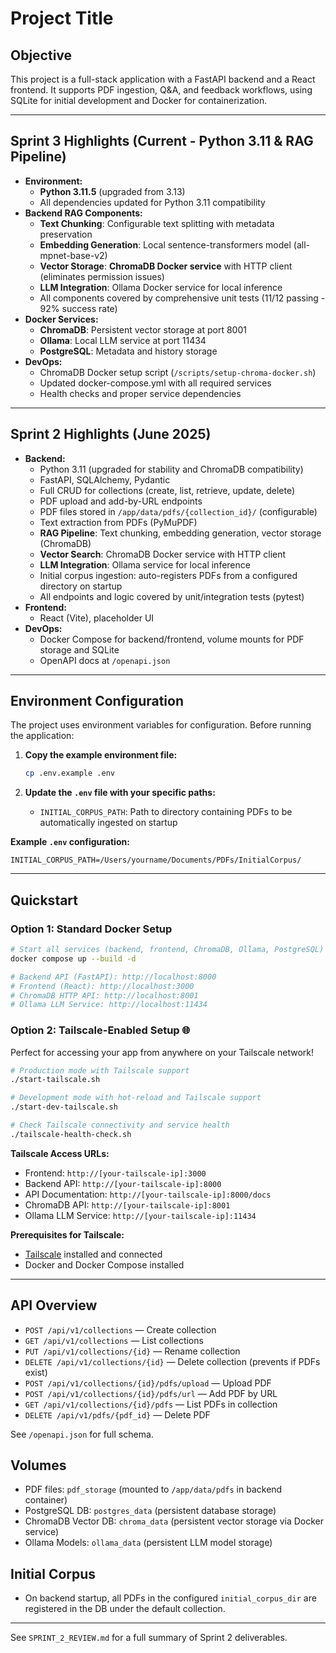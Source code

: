# Project Title

## Objective

This project is a full-stack application with a FastAPI backend and a React frontend. It supports PDF ingestion, Q&A, and feedback workflows, using SQLite for initial development and Docker for containerization.

---

## Sprint 3 Highlights (Current - Python 3.11 & RAG Pipeline)

- **Environment:**
  - **Python 3.11.5** (upgraded from 3.13)
  - All dependencies updated for Python 3.11 compatibility
- **Backend RAG Components:**
  - **Text Chunking**: Configurable text splitting with metadata preservation
  - **Embedding Generation**: Local sentence-transformers model (all-mpnet-base-v2)
  - **Vector Storage**: **ChromaDB Docker service** with HTTP client (eliminates permission issues)
  - **LLM Integration**: Ollama Docker service for local inference
  - All components covered by comprehensive unit tests (11/12 passing - 92% success rate)
- **Docker Services:**
  - **ChromaDB**: Persistent vector storage at port 8001
  - **Ollama**: Local LLM service at port 11434
  - **PostgreSQL**: Metadata and history storage
- **DevOps:**
  - ChromaDB Docker setup script (`/scripts/setup-chroma-docker.sh`)
  - Updated docker-compose.yml with all required services
  - Health checks and proper service dependencies

---

## Sprint 2 Highlights (June 2025)

- **Backend:**
  - Python 3.11 (upgraded for stability and ChromaDB compatibility)
  - FastAPI, SQLAlchemy, Pydantic
  - Full CRUD for collections (create, list, retrieve, update, delete)
  - PDF upload and add-by-URL endpoints
  - PDF files stored in `/app/data/pdfs/{collection_id}/` (configurable)
  - Text extraction from PDFs (PyMuPDF)
  - **RAG Pipeline**: Text chunking, embedding generation, vector storage (ChromaDB)
  - **Vector Search**: ChromaDB Docker service with HTTP client
  - **LLM Integration**: Ollama service for local inference
  - Initial corpus ingestion: auto-registers PDFs from a configured directory on startup
  - All endpoints and logic covered by unit/integration tests (pytest)
- **Frontend:**
  - React (Vite), placeholder UI
- **DevOps:**
  - Docker Compose for backend/frontend, volume mounts for PDF storage and SQLite
  - OpenAPI docs at `/openapi.json`

---

## Environment Configuration

The project uses environment variables for configuration. Before running the application:

1. **Copy the example environment file:**
   ```sh
   cp .env.example .env
   ```

2. **Update the `.env` file with your specific paths:**
   - `INITIAL_CORPUS_PATH`: Path to directory containing PDFs to be automatically ingested on startup

**Example `.env` configuration:**
```env
INITIAL_CORPUS_PATH=/Users/yourname/Documents/PDFs/InitialCorpus/
```

---

## Quickstart

### Option 1: Standard Docker Setup
```sh
# Start all services (backend, frontend, ChromaDB, Ollama, PostgreSQL)
docker compose up --build -d

# Backend API (FastAPI): http://localhost:8000
# Frontend (React): http://localhost:3000
# ChromaDB HTTP API: http://localhost:8001
# Ollama LLM Service: http://localhost:11434
```

### Option 2: Tailscale-Enabled Setup 🌐
Perfect for accessing your app from anywhere on your Tailscale network!

```sh
# Production mode with Tailscale support
./start-tailscale.sh

# Development mode with hot-reload and Tailscale support
./start-dev-tailscale.sh

# Check Tailscale connectivity and service health
./tailscale-health-check.sh
```

**Tailscale Access URLs:**
- Frontend: `http://[your-tailscale-ip]:3000`
- Backend API: `http://[your-tailscale-ip]:8000`
- API Documentation: `http://[your-tailscale-ip]:8000/docs`
- ChromaDB API: `http://[your-tailscale-ip]:8001`
- Ollama LLM Service: `http://[your-tailscale-ip]:11434`

**Prerequisites for Tailscale:**
- [Tailscale](https://tailscale.com) installed and connected
- Docker and Docker Compose installed

---

## API Overview

- `POST /api/v1/collections` — Create collection
- `GET /api/v1/collections` — List collections
- `PUT /api/v1/collections/{id}` — Rename collection
- `DELETE /api/v1/collections/{id}` — Delete collection (prevents if PDFs exist)
- `POST /api/v1/collections/{id}/pdfs/upload` — Upload PDF
- `POST /api/v1/collections/{id}/pdfs/url` — Add PDF by URL
- `GET /api/v1/collections/{id}/pdfs` — List PDFs in collection
- `DELETE /api/v1/pdfs/{pdf_id}` — Delete PDF

See `/openapi.json` for full schema.

## Volumes
- PDF files: `pdf_storage` (mounted to `/app/data/pdfs` in backend container)
- PostgreSQL DB: `postgres_data` (persistent database storage)  
- ChromaDB Vector DB: `chroma_data` (persistent vector storage via Docker service)
- Ollama Models: `ollama_data` (persistent LLM model storage)

## Initial Corpus
- On backend startup, all PDFs in the configured `initial_corpus_dir` are registered in the DB under the default collection.

---

See `SPRINT_2_REVIEW.md` for a full summary of Sprint 2 deliverables.
